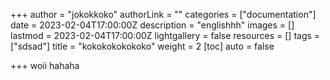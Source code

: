 +++
author = "jokokkoko"
authorLink = ""
categories = ["documentation"]
date = 2023-02-04T17:00:00Z
description = "englishhh"
images = []
lastmod = 2023-02-04T17:00:00Z
lightgallery = false
resources = []
tags = ["sdsad"]
title = "kokokokokokoko"
weight = 2
[toc]
auto = false

+++
woii hahaha